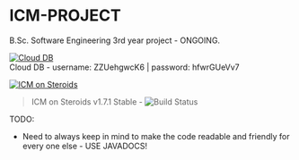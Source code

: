 # ICM-PROJECT
B.Sc. Software Engineering 3rd year project - ONGOING.

<a href="https://remotemysql.com/phpmyadmin/index.php?db=ZZUehgwcK6"><img src="https://cdn2.iconfinder.com/data/icons/cloud-technology-27/64/Upload-Cloud-128.png" title="Cloud DB" alt="Cloud DB"></a>\
Cloud DB - username: ZZUehgwcK6 | password: hfwrGUeVv7

<a href="https://www.youtube.com/watch?v=3AGqTbqhAU4&t=2660s"><img src="https://stickershop.line-scdn.net/stickershop/v1/product/5951468/LINEStorePC/main.png;compress=true" title="ICM on Steroids" alt="ICM on Steroids"></a>
> ICM on Steroids v1.7.1 Stable - 
![Build Status](http://img.shields.io/travis/badges/badgerbadgerbadger.svg?style=flat-square)

TODO:
-  Need to always keep in mind to make the code readable and friendly for every one else - USE JAVADOCS!
